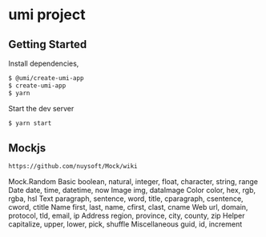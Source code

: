 # umi project

## Getting Started

Install dependencies,

```bash
$ @umi/create-umi-app
$ create-umi-app
$ yarn
```

Start the dev server

```bash
$ yarn start
```
## Mockjs
```bash
https://github.com/nuysoft/Mock/wiki
```
Mock.Random
Basic
boolean, natural, integer, float, character, string, range
Date
date, time, datetime, now
Image
img, dataImage
Color
color, hex, rgb, rgba, hsl
Text
paragraph, sentence, word, title, cparagraph, csentence, cword, ctitle
Name
first, last, name, cfirst, clast, cname
Web
url, domain, protocol, tld, email, ip
Address
region, province, city, county, zip
Helper
capitalize, upper, lower, pick, shuffle
Miscellaneous
guid, id, increment



